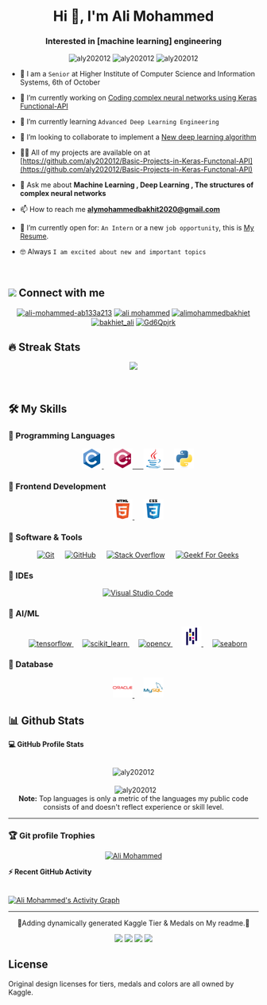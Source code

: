 <h1 align="center">Hi 👋, I'm Ali Mohammed</h1>
<h3 align="center">Interested in [machine learning] engineering</h3>

<p align="center"> <img src="https://komarev.com/ghpvc/?username=aly202012&label=Profile%20views&color=0e75b6&style=flat" alt="aly202012" />
		   <img src="https://badges.pufler.dev/repos/aly202012" alt="aly202012" />
		   <img src="https://img.shields.io/github/followers/aly202012?label=Followers" alt="aly202012" />
</p>


- :school: I am a `Senior` at Higher Institute of Computer Science and Information Systems, 6th of October
- 🔭 I’m currently working on [Coding complex neural networks using Keras Functional-API](https://github.com/aly202012/Basic-Projects-in-Keras-Functonal-API/)
- 🌱 I’m currently learning `Advanced Deep Learning Engineering`
- 👯 I’m looking to collaborate to implement a [New deep learning algorithm](https://pubmed.ncbi.nlm.nih.gov/33267477/)

- 👨‍💻 All of my projects are available on at [https://github.com/aly202012/Basic-Projects-in-Keras-Functonal-API](https://github.com/aly202012/Basic-Projects-in-Keras-Functonal-API)

- 💬 Ask me about **Machine Learning , Deep Learning , The structures of complex neural networks**

- 📫 How to reach me **alymohammedbakhit2020@gmail.com**
- :thinking: I’m currently open for: `An Intern` or a new `job opportunity`, this is [My Resume](https://www.linkedin.com/in/ali-mohammed-ab133a213/overlay/1635489005376/single-media-viewer/).
- :nerd_face: Always `I am excited about new and important topics`
<br>

## <img src="https://media.giphy.com/media/iY8CRBdQXODJSCERIr/giphy.gif" width="30px"> Connect with me
<p align="center">
<a href="https://linkedin.com/in/ali-mohammed-ab133a213" target="blank"><img align="center" src="https://raw.githubusercontent.com/rahuldkjain/github-profile-readme-generator/master/src/images/icons/Social/linked-in-alt.svg" alt="ali-mohammed-ab133a213" height="30" width="40" /></a>
<a href="https://fb.com/100070214742890" target="blank"><img align="center" src="https://raw.githubusercontent.com/rahuldkjain/github-profile-readme-generator/master/src/images/icons/Social/facebook.svg" alt="ali mohammed" height="30" width="40" /></a>
<a href="https://kaggle.com/alimohammedbakhiet" target="blank"><img align="center" src="https://raw.githubusercontent.com/rahuldkjain/github-profile-readme-generator/master/src/images/icons/Social/kaggle.svg" alt="alimohammedbakhiet" height="30" width="40" /></a>
<a href="https://twitter.com/bakhiet_ali" target="blank"><img align="center" src="https://raw.githubusercontent.com/rahuldkjain/github-profile-readme-generator/master/src/images/icons/Social/twitter.svg" alt="bakhiet_ali" height="30" width="40" /></a>
<a href="https://discord.gg/Gd6Qpjrk" target="blank"><img align="center" src="https://raw.githubusercontent.com/rahuldkjain/github-profile-readme-generator/master/src/images/icons/Social/discord.svg" alt="Gd6Qpjrk" height="30" width="40" /></a>
</p>

## 🔥 Streak Stats

<p align="center"><img src="https://github-readme-streak-stats.herokuapp.com/?user=aly202012&" /></p>
<br>

## 🛠️ My Skills

### 🔵 Programming Languages

<p align="center"> 
  &emsp; 
  <a href="https://www.cprogramming.com/" target="_blank" rel="noreferrer"> <img src="https://raw.githubusercontent.com/devicons/devicon/master/icons/c/c-original.svg" alt="c" width="40" height="40"/>
  </a>
  &emsp; 
  <a href="https://www.w3schools.com/cpp/" target="_blank" rel="noreferrer"> <img src="https://raw.githubusercontent.com/devicons/devicon/master/icons/cplusplus/cplusplus-original.svg" alt="cplusplus" width="40" height="40"/>
  &emsp;
  <a href="https://www.java.com" target="_blank">
    <img alt="Java" src="https://raw.githubusercontent.com/devicons/devicon/master/icons/java/java-original.svg?style=plastic&logo=python&logoColor=white" width="40" height="40"/>
 &emsp;
  <a href="https://www.python.org" target="_blank" rel="noreferrer"> <img src="https://raw.githubusercontent.com/devicons/devicon/master/icons/python/python-original.svg" alt="python" width="40" height="40" />
  </a>
  </a> 
</p>
	
### 🔵 Frontend Development

<p align="center"> 
  &emsp; 
<a href="https://www.w3.org/html/" target="_blank" rel="noreferrer"> <img src="https://raw.githubusercontent.com/devicons/devicon/master/icons/html5/html5-original-wordmark.svg" alt="html5" width="40" height="40" />
</a>
  &emsp;
 <a href="https://www.w3schools.com/css/" target="_blank" rel="noreferrer"> <img src="https://raw.githubusercontent.com/devicons/devicon/master/icons/css3/css3-original-wordmark.svg" alt="css3" width="40" height="40" /> 
</a>
</p>

### 🔵 Software & Tools
 
<p align="center">
  &emsp;
    <a href="#"><img alt="Git" src="https://img.shields.io/badge/Git%20-%23F05033.svg?style=plastic&logo=git&logoColor=white"></a>
  &emsp;
    <a href="#"><img alt="GitHub" src="https://img.shields.io/badge/github-%23181717.svg?style=plastic&logo=github&logoColor=white"></a>
  &emsp;
    <a href="#"><img alt="Stack Overflow" src="https://img.shields.io/badge/-Stack%20Overflow-FE7A16?style=plastic&logo=stack-overflow&logoColor=white"></a>
  &emsp;
    <a href="#"><img alt="Geekf For Geeks" src="https://img.shields.io/badge/geeksforgeeks-%230F9D58.svg?style=plastic&logo=geeksforgeeks&logoColor=white"></a>
</p>

### 🔵 IDEs
 
<p align="center">
  &emsp;
    <a href="#"><img alt="Visual Studio Code" src="https://img.shields.io/badge/Visual%20Studio%20Code-0078d7.svg?style=plastic&logo=visual-studio-code&logoColor=white"></a>
	
</p>

### 🔵 AI/ML

<p align="center"> 
 &emsp;
  <a href="https://www.tensorflow.org" target="_blank" rel="noreferrer"> <img src="https://www.vectorlogo.zone/logos/tensorflow/tensorflow-icon.svg" alt="tensorflow" width="40" height="40"/>
  </a>
  &emsp; 
  <a href="https://scikit-learn.org/" target="_blank" rel="noreferrer"> <img src="https://upload.wikimedia.org/wikipedia/commons/0/05/Scikit_learn_logo_small.svg" alt="scikit_learn" width="40" height="40"/> </a> 
  &emsp; 
  <a href="https://opencv.org/" target="_blank" rel="noreferrer"> <img src="https://www.vectorlogo.zone/logos/opencv/opencv-icon.svg" alt="opencv" width="40"     height="40"/>
  </a>
  &emsp;
  <a href="https://pandas.pydata.org/" target="_blank" rel="noreferrer"> <img src="https://raw.githubusercontent.com/devicons/devicon/2ae2a900d2f041da66e950e4d48052658d850630/icons/pandas/pandas-original.svg" alt="pandas" width="40" height="40"/> </a> 
 &emsp;
  <a href="https://seaborn.pydata.org/" target="_blank" rel="noreferrer"> <img src="https://seaborn.pydata.org/_images/logo-mark-lightbg.svg" alt="seaborn" width="40" height="40"/>
  </a>
</p>

### 🔵 Database

<p align="center"> 
  &emsp; 
<a href="https://www.oracle.com/" target="_blank" rel="noreferrer"> <img src="https://raw.githubusercontent.com/devicons/devicon/master/icons/oracle/oracle-original.svg" alt="oracle" width="40" height="40"/> </a> 
  &emsp; 
 <a href="https://www.mysql.com/" target="_blank" rel="noreferrer"> <img src="https://raw.githubusercontent.com/devicons/devicon/master/icons/mysql/mysql-original-wordmark.svg" alt="mysql" width="40" height="40"/>
  </a> 
</p>

## 📊 Github Stats

 <summary><b>💻 GitHub Profile Stats</b></summary>
  <br/>
  <p align="center">
    <img align="center" src="https://github-readme-stats.vercel.app/api?username=aly202012&show_icons=true&locale=en" alt="aly202012" /></a>
<br/>
<br/>
  &nbsp;
  <img align="center" src="https://github-readme-stats.vercel.app/api/top-langs?username=aly202012&show_icons=true&locale=en&layout=compact" alt="aly202012" />
  <br/>
  <b>Note:</b> Top languages is only a metric of the languages my public code consists of and doesn't reflect experience or skill level.
  </p>

----

### :trophy: Git profile Trophies

<p align="center"> <a href="https://github.com/ryo-ma/github-profile-trophy"><img src="https://github-profile-trophy.vercel.app/?username=aly202012&layout=compact&theme=algolia" alt="Ali Mohammed" /></a> </p>


 <summary><b>⚡ Recent GitHub Activity</b></summary>
  <br/>
   <br/>
   <a href="https://github.com/aly202012"><img alt="Ali Mohammed's Activity Graph" src="https://activity-graph.herokuapp.com/graph?username=aly202012&custom_title=Ali%20Mohammed%27s%20Contribution%20Graph&theme=react-dark" /></a>
  <br/>

----

<p align="center">
  <p align="center">🥇Adding dynamically generated Kaggle Tier & Medals on My readme.🥇</p>
</p>

<p align="center">
  <img src="https://road-to-kaggle-grandmaster.vercel.app/api/badges/alimohammedbakhiet/competition" />
  <img src="https://road-to-kaggle-grandmaster.vercel.app/api/badges/alimohammedbakhiet/dataset" />
  <img src="https://road-to-kaggle-grandmaster.vercel.app/api/badges/alimohammedbakhiet/notebook" />
  <img src="https://road-to-kaggle-grandmaster.vercel.app/api/badges/alimohammedbakhiet/discussion" />
</p>

## License

Original design licenses for tiers, medals and colors are all owned by Kaggle.
